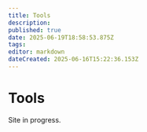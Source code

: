 ```yaml
---
title: Tools
description: 
published: true
date: 2025-06-19T18:58:53.875Z
tags: 
editor: markdown
dateCreated: 2025-06-16T15:22:36.153Z
---
```


# Tools

Site in progress.
